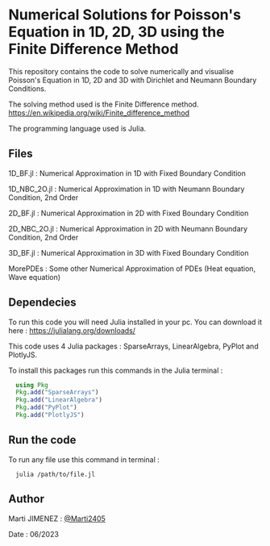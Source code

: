 
# Numerical Solutions for Poisson's Equation in 1D, 2D, 3D using the Finite Difference Method

This repository contains the code to solve numerically and visualise Poisson's Equation in 1D, 2D and 3D with Dirichlet and Neumann Boundary Conditions.

The solving method used is the Finite Difference method. https://en.wikipedia.org/wiki/Finite_difference_method

The programming language used is Julia.




## Files

1D_BF.jl : Numerical Approximation in 1D with Fixed Boundary Condition

1D_NBC_2O.jl : Numerical Approximation in 1D with Neumann Boundary Condition, 2nd Order

2D_BF.jl : Numerical Approximation in 2D with Fixed Boundary Condition

2D_NBC_2O.jl : Numerical Approximation in 2D with Neumann Boundary Condition, 2nd Order

3D_BF.jl : Numerical Approximation in 3D with Fixed Boundary Condition

MorePDEs : Some other Numerical Approximation of PDEs (Heat equation, Wave equation)

## Dependecies

To run this code you will need Julia installed in your pc. You can download it here : https://julialang.org/downloads/

This code uses 4 Julia packages : SparseArrays, LinearAlgebra, PyPlot and PlotlyJS. 

To install this packages run this commands in the Julia terminal :

```Julia
  using Pkg
  Pkg.add("SparseArrays")
  Pkg.add("LinearAlgebra")
  Pkg.add("PyPlot")
  Pkg.add("PlotlyJS")
```

## Run the code

To run any file use this command in terminal :

```Cmd
  julia /path/to/file.jl
```

## Author
Marti JIMENEZ : [@Marti2405](https://github.com/Marti2405)

Date : 06/2023



